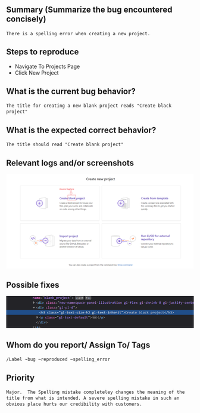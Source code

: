 
## Summary (Summarize the bug encountered concisely)

    There is a spelling error when creating a new project. 

## Steps to reproduce     

   - Navigate To Projects Page
   - Click New Project

## What is the current bug behavior?

    The title for creating a new blank project reads "Create black project" 

## What is the expected correct behavior?

    The title should read "Create blank project"
     
## Relevant logs and/or screenshots

![Image info](../Image/Bug_Screenshot.png)

## Possible fixes

![Block of Code most likely responsible](../Image/image.png)

## Whom do you report/ Assign To/ Tags

    /Label ~bug ~reproduced ~spelling_error

## Priority

    Major.  The Spelling mistake completeley changes the meaning of the title from what is intended. A severe spelling mistake in such an obvious place hurts our credibility with customers.

